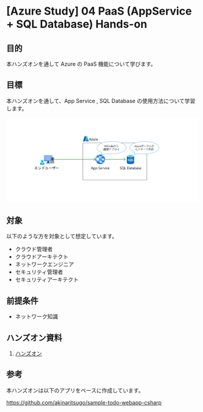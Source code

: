 # [Azure Study] 04 PaaS (AppService + SQL Database) Hands-on

## 目的

本ハンズオンを通して Azure の PaaS 機能について学びます。

## 目標

本ハンズオンを通して、App Service , SQL Database の使用方法について学習します。

![完成状態](/docs/images/ex00-0000-completed.png)

## 対象

以下のような方を対象として想定しています。

* クラウド管理者​
* クラウドアーキテクト​
* ネットワークエンジニア​
* セキュリティ管理者​
* セキュリティアーキテクト

## 前提条件

* ネットワーク知識

## ハンズオン資料

<!-- 1. [環境準備](/docs/preparation01.md) -->
1. [ハンズオン](/docs/README.md)


## 参考

本ハンズオンは以下のアプリをベースに作成しています。

https://github.com/akinaritsugo/sample-todo-webapp-csharp
